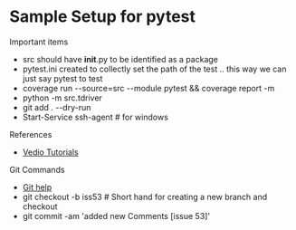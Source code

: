# Sample Setup for pytest

Important items  
* src should have __init__.py to be identified as a package
* pytest.ini created to collectly set the path of the test .. this way we can just say pytest to test 
* coverage run --source=src --module pytest &&  coverage report -m
* python -m src.tdriver
* git add . --dry-run
* Start-Service ssh-agent # for windows 

References
* [Vedio Tutorials](https://www.youtube.com/watch?v=dw2eNCzwBkk)

Git Commands
* [Git help](https://git-scm.com/book/en/v2/Git-Branching-Basic-Branching-and-Merging)
* git checkout -b iss53 # Short hand for creating a new branch and checkout
* git commit -am 'added new Comments [issue 53]'
